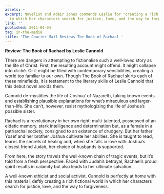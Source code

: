 ```yaml
---
assets: ~
excerpt: Novelist and Adair Jones commends Leslie for "creating a rich fictional world
  in which her characters search for justice, love, and the way to forgiveness."
link: ''
published: 2011-04-04
tag: in-the-media
title: 'The Courier Mail Reviews The Book of Rachael '
---
```

**Review: The Book of Rachael by Leslie Cannold**

There are dangers in attempting to fictionalise such a well-loved story as the life of Christ. First, the resulting account might offend. It might collapse into cliché. Or it might be filled with contemporary sensibilities, creating a world too familiar to our own. Though The Book of Rachael skirts each of these minefields, it is testament to the literary skills of Leslie Cannold that this debut novel avoids them.

Cannold de-mystifies the life of ‘Joshua’ of Nazareth, taking known events and establishing plausible explanations for what’s miraculous and larger-than-life. She can’t, however, resist mythologizing the life of Joshua’s possible sister.

Rachael is a revolutionary in her own right: multi-talented, possessed of an eidetic memory, stark intelligence and determination but, as a female in a patriarchal society, consigned to an existence of drudgery. But her father Yosef and her brother Joshua cultivate her abilities. She is taught to read, learns the secrets of healing and, when she falls in love with Joshua’s closest friend Judah, her choice of husbands is supported.

From here, the story travels the well-known chain of tragic events, but it’s told from a fresh perspective. Faced with Judah’s betrayal, Rachael’s proud spirit results in calamity but also leads to her ultimate salvation.

A well-known ethicist and social activist, Cannold is perfectly at home with this material, deftly creating a rich fictional world in which her characters search for justice, love, and the way to forgiveness.
